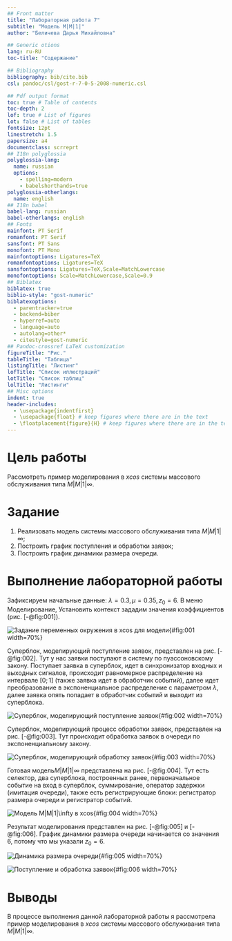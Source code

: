 ```yaml
---
## Front matter
title: "Лабораторная работа 7"
subtitle: "Модель M|M|1|"
author: "Беличева Дарья Михайловна"

## Generic otions
lang: ru-RU
toc-title: "Содержание"

## Bibliography
bibliography: bib/cite.bib
csl: pandoc/csl/gost-r-7-0-5-2008-numeric.csl

## Pdf output format
toc: true # Table of contents
toc-depth: 2
lof: true # List of figures
lot: false # List of tables
fontsize: 12pt
linestretch: 1.5
papersize: a4
documentclass: scrreprt
## I18n polyglossia
polyglossia-lang:
  name: russian
  options:
	- spelling=modern
	- babelshorthands=true
polyglossia-otherlangs:
  name: english
## I18n babel
babel-lang: russian
babel-otherlangs: english
## Fonts
mainfont: PT Serif
romanfont: PT Serif
sansfont: PT Sans
monofont: PT Mono
mainfontoptions: Ligatures=TeX
romanfontoptions: Ligatures=TeX
sansfontoptions: Ligatures=TeX,Scale=MatchLowercase
monofontoptions: Scale=MatchLowercase,Scale=0.9
## Biblatex
biblatex: true
biblio-style: "gost-numeric"
biblatexoptions:
  - parentracker=true
  - backend=biber
  - hyperref=auto
  - language=auto
  - autolang=other*
  - citestyle=gost-numeric
## Pandoc-crossref LaTeX customization
figureTitle: "Рис."
tableTitle: "Таблица"
listingTitle: "Листинг"
lofTitle: "Список иллюстраций"
lotTitle: "Список таблиц"
lolTitle: "Листинги"
## Misc options
indent: true
header-includes:
  - \usepackage{indentfirst}
  - \usepackage{float} # keep figures where there are in the text
  - \floatplacement{figure}{H} # keep figures where there are in the text
---
```


# Цель работы

Рассмотреть пример моделирования в *xcos* системы массового обслуживания типа $M|M|1|\infty$.

# Задание

1. Реализовать модель системы массового обслуживания типа $M|M|1|\infty$;
2. Построить график поступления и обработки заявок;
3. Построить график динамики размера очереди.

# Выполнение лабораторной работы

Зафиксируем начальные данные: $\lambda = 0.3, \, \mu = 0.35, \, z_0 = 6$. В меню Моделирование, Установить контекст зададим значения коэффициентов (рис. [-@fig:001]).

![Задание переменных окружения в xcos для модели](image/1.png){#fig:001 width=70%}

Суперблок, моделирующий поступление заявок, представлен на рис. [-@fig:002]. Тут у нас заявки поступают в систему по пуассоновскому закону. Поступает заявка в суперблок, идет в синхронизатор входных и выходных сигналов, происходит равномерное распределение на интервале $[0; 1]$ (также заявка идет в обработчик событий), далее идет преобразование в экспоненциальное распределение с параметром $\lambda$, далее заявка опять попадает в обработчик событий и выходит из суперблока.

![Суперблок, моделирующий поступление заявок](image/2.png){#fig:002 width=70%}

Суперблок, моделирующий процесс обработки заявок, представлен на рис. [-@fig:003]. Тут происходит обработка заявок в очереди по экспоненциальному закону.

![Суперблок, моделирующий обработку заявок](image/3.png){#fig:003 width=70%}

Готовая модель$M|M|1|\infty$ представлена на рис. [-@fig:004]. Тут есть селектор, два суперблока, построенных ранее, первоначальное событие на вход в суперблок, суммирование, оператор задержки (имитация очереди), также есть регистрирующие блоки: регистратор размера очереди и регистратор событий.

![Модель $M|M|1|\infty$ в xcos](image/4.png){#fig:004 width=70%}

Результат моделирования представлен на рис. [-@fig:005] и [-@fig:006]. График динамики размера очереди начинается со значения 6, потому что мы указали $z_0 = 6$.

![Динамика размера очереди](image/5.png){#fig:005 width=70%}

![Поступление и обработка заявок](image/6.png){#fig:006 width=70%}

# Выводы

В процессе выполнения данной лабораторной работы я рассмотрела пример моделирования в *xcos* системы массового обслуживания типа $M|M|1|\infty$.
